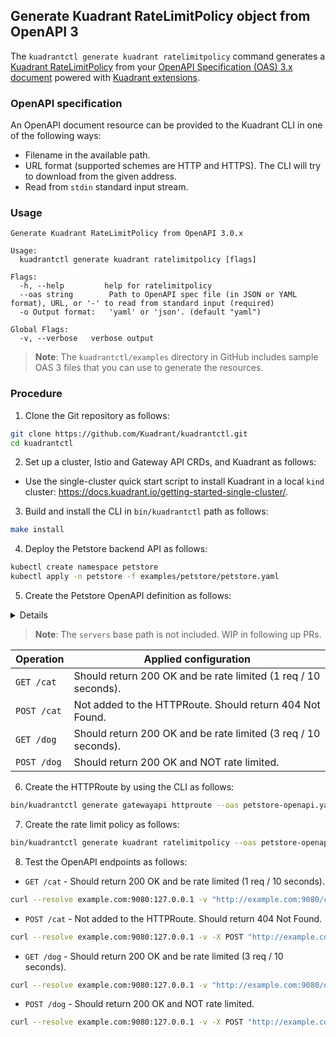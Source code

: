 ## Generate Kuadrant RateLimitPolicy object from OpenAPI 3

The `kuadrantctl generate kuadrant ratelimitpolicy` command generates a [Kuadrant RateLimitPolicy](https://docs.kuadrant.io/kuadrant-operator/doc/rate-limiting/)
from your [OpenAPI Specification (OAS) 3.x document](https://spec.openapis.org/oas/latest.html) powered with [Kuadrant extensions](openapi-kuadrant-extensions.md).

### OpenAPI specification

An OpenAPI document resource can be provided to the Kuadrant CLI in one of the following ways:

* Filename in the available path.
* URL format (supported schemes are HTTP and HTTPS). The CLI will try to download from the given address.
* Read from `stdin` standard input stream.

### Usage

```shell
Generate Kuadrant RateLimitPolicy from OpenAPI 3.0.x

Usage:
  kuadrantctl generate kuadrant ratelimitpolicy [flags]

Flags:
  -h, --help         help for ratelimitpolicy
  --oas string        Path to OpenAPI spec file (in JSON or YAML format), URL, or '-' to read from standard input (required)
  -o Output format:   'yaml' or 'json'. (default "yaml")

Global Flags:
  -v, --verbose   verbose output
```

> **Note**: The `kuadrantctl/examples` directory in GitHub includes sample OAS 3 files that you can use to generate the resources.

### Procedure

1. Clone the Git repository as follows: 
```bash
git clone https://github.com/Kuadrant/kuadrantctl.git
cd kuadrantctl
 ```
2. Set up a cluster, Istio and Gateway API CRDs, and Kuadrant as follows: 

* Use the single-cluster quick start script to install Kuadrant in a local `kind` cluster: https://docs.kuadrant.io/getting-started-single-cluster/.

3. Build and install the CLI in `bin/kuadrantctl` path as follows:
```bash
make install
```

4. Deploy the Petstore backend API as follows:
```bash
kubectl create namespace petstore
kubectl apply -n petstore -f examples/petstore/petstore.yaml
```

5. Create the Petstore OpenAPI definition as follows:
<details>

```yaml
cat <<EOF >petstore-openapi.yaml
---
openapi: "3.0.3"
info:
  title: "Pet Store API"
  version: "1.0.0"
x-kuadrant:
  route:
    name: "petstore"
    namespace: "petstore"
    hostnames:
      - example.com
    parentRefs:
      - name: istio-ingressgateway
        namespace: istio-system
servers:
  - url: https://example.io/v1
paths:
  /cat:
    x-kuadrant:  ## Path level Kuadrant Extension
      backendRefs:
        - name: petstore
          port: 80
          namespace: petstore
      rate_limit:
        rates:
          - limit: 1
            duration: 10
            unit: second
        counters:
          - request.headers.x-forwarded-for
    get:  # Added to the route and rate limited
      operationId: "getCat"
      responses:
        405:
          description: "invalid input"
    post:  # NOT added to the route
      x-kuadrant: 
        disable: true
      operationId: "postCat"
      responses:
        405:
          description: "invalid input"
  /dog:
    get:  # Added to the route and rate limited
      x-kuadrant:  ## Operation level Kuadrant Extension
        backendRefs:
          - name: petstore
            port: 80
            namespace: petstore
        rate_limit:
          rates:
            - limit: 3
              duration: 10
              unit: second
          counters:
            - request.headers.x-forwarded-for
      operationId: "getDog"
      responses:
        405:
          description: "invalid input"
    post:  # Added to the route and NOT rate limited
      x-kuadrant:  ## Operation level Kuadrant Extension
        backendRefs:
          - name: petstore
            port: 80
            namespace: petstore
      operationId: "postDog"
      responses:
        405:
          description: "invalid input"
EOF
```
</details>

> **Note**: The `servers` base path is not included. WIP in following up PRs.

| Operation | Applied configuration |
| --- | --- |
| `GET /cat` | Should return 200 OK and be rate limited (1 req / 10 seconds). |
| `POST /cat`  | Not added to the HTTPRoute. Should return 404 Not Found. |
| `GET /dog`  | Should return 200 OK and be rate limited (3 req / 10 seconds). |
| `POST /dog`   | Should return 200 OK and NOT rate limited. |


6. Create the HTTPRoute by using the CLI as follows:
```bash
bin/kuadrantctl generate gatewayapi httproute --oas petstore-openapi.yaml | kubectl apply -n petstore -f -
```

7. Create the rate limit policy as follows:
```bash
bin/kuadrantctl generate kuadrant ratelimitpolicy --oas petstore-openapi.yaml | kubectl apply -n petstore -f -
```

8. Test the OpenAPI endpoints as follows:

  * `GET /cat` - Should return 200 OK and be rate limited (1 req / 10 seconds).
```bash
curl --resolve example.com:9080:127.0.0.1 -v "http://example.com:9080/cat"
```
  *   `POST /cat` - Not added to the HTTPRoute. Should return 404 Not Found.
```bash
curl --resolve example.com:9080:127.0.0.1 -v -X POST "http://example.com:9080/cat"
```
  * `GET /dog` - Should return 200 OK and be rate limited (3 req / 10 seconds).

```bash
curl --resolve example.com:9080:127.0.0.1 -v "http://example.com:9080/dog"
```
  *  `POST /dog` - Should return 200 OK and NOT rate limited.

```bash
curl --resolve example.com:9080:127.0.0.1 -v -X POST "http://example.com:9080/dog"
```
